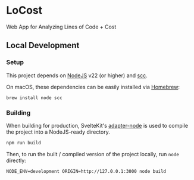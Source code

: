 # LoCost

Web App for Analyzing Lines of Code + Cost

## Local Development

### Setup

This project depends on [NodeJS](https://nodejs.org/en) v22 (or higher) and [scc](https://github.com/boyter/scc).

On macOS, these dependencies can be easily installed via [Homebrew](https://brew.sh/):

```
brew install node scc
```

### Building

When building for production, SvelteKit's [adapter-node](https://svelte.dev/docs/kit/adapter-node) is used to compile the project into a NodeJS-ready directory.

```bash
npm run build
```

Then, to run the built / compiled version of the project locally, run `node` directly:

```
NODE_ENV=development ORIGIN=http://127.0.0.1:3000 node build
```

